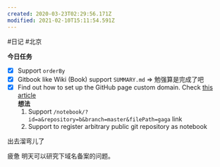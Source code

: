 ```yaml
---
created: 2020-03-23T02:29:56.171Z
modified: 2021-02-10T15:11:54.591Z
---
```

#日记 #北京

**今日任务**

- [x] Support `orderBy`
- [x] Gitbook like Wiki (Book) support `SUMMARY.md` => 勉强算是完成了吧
- [x] Find out how to set up the GitHub page custom domain. Check [this article](https://www.jianshu.com/p/2647e079741f)  
       **想法**
  1. Support `/notebook/?id=a&repository=b&branch=master&filePath=gaga` link
  2. Support to register arbitrary public git repository as notebook

<!-- @timer "date":"Mon Mar 23 2020 18:34:39 GMT+0800 (China Standard Time)" -->

出去溜弯儿了

<!-- @timer "date":"Mon Mar 23 2020 19:50:38 GMT+0800 (China Standard Time)","duration":"about 1 hour" -->

疲惫
明天可以研究下域名备案的问题。
